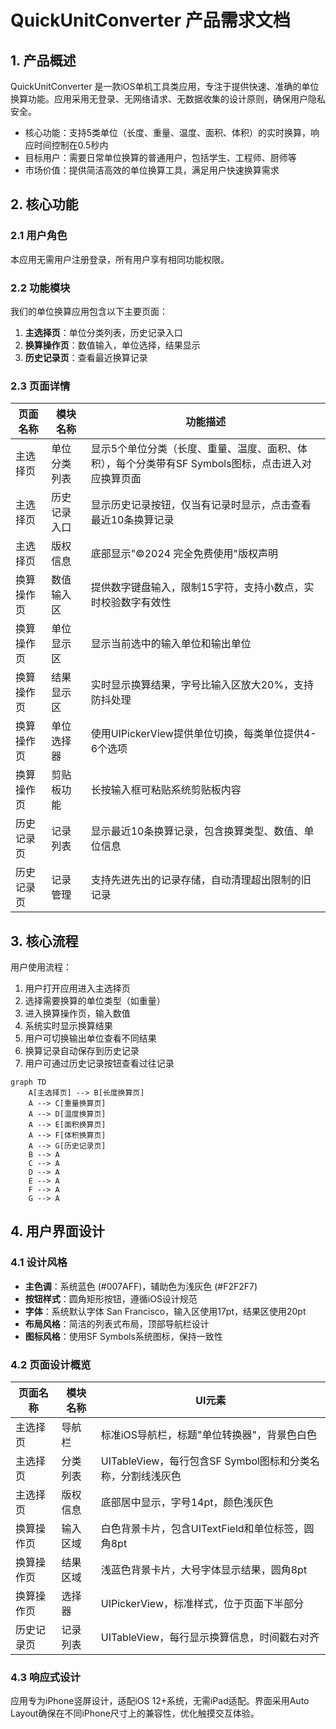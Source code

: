# QuickUnitConverter 产品需求文档

## 1. 产品概述

QuickUnitConverter 是一款iOS单机工具类应用，专注于提供快速、准确的单位换算功能。应用采用无登录、无网络请求、无数据收集的设计原则，确保用户隐私安全。

- 核心功能：支持5类单位（长度、重量、温度、面积、体积）的实时换算，响应时间控制在0.5秒内
- 目标用户：需要日常单位换算的普通用户，包括学生、工程师、厨师等
- 市场价值：提供简洁高效的单位换算工具，满足用户快速换算需求

## 2. 核心功能

### 2.1 用户角色
本应用无需用户注册登录，所有用户享有相同功能权限。

### 2.2 功能模块

我们的单位换算应用包含以下主要页面：

1. **主选择页**：单位分类列表，历史记录入口
2. **换算操作页**：数值输入，单位选择，结果显示
3. **历史记录页**：查看最近换算记录

### 2.3 页面详情

| 页面名称 | 模块名称 | 功能描述 |
|---------|---------|----------|
| 主选择页 | 单位分类列表 | 显示5个单位分类（长度、重量、温度、面积、体积），每个分类带有SF Symbols图标，点击进入对应换算页面 |
| 主选择页 | 历史记录入口 | 显示历史记录按钮，仅当有记录时显示，点击查看最近10条换算记录 |
| 主选择页 | 版权信息 | 底部显示"©2024 完全免费使用"版权声明 |
| 换算操作页 | 数值输入区 | 提供数字键盘输入，限制15字符，支持小数点，实时校验数字有效性 |
| 换算操作页 | 单位显示区 | 显示当前选中的输入单位和输出单位 |
| 换算操作页 | 结果显示区 | 实时显示换算结果，字号比输入区放大20%，支持防抖处理 |
| 换算操作页 | 单位选择器 | 使用UIPickerView提供单位切换，每类单位提供4-6个选项 |
| 换算操作页 | 剪贴板功能 | 长按输入框可粘贴系统剪贴板内容 |
| 历史记录页 | 记录列表 | 显示最近10条换算记录，包含换算类型、数值、单位信息 |
| 历史记录页 | 记录管理 | 支持先进先出的记录存储，自动清理超出限制的旧记录 |

## 3. 核心流程

用户使用流程：
1. 用户打开应用进入主选择页
2. 选择需要换算的单位类型（如重量）
3. 进入换算操作页，输入数值
4. 系统实时显示换算结果
5. 用户可切换输出单位查看不同结果
6. 换算记录自动保存到历史记录
7. 用户可通过历史记录按钮查看过往记录

```mermaid
graph TD
    A[主选择页] --> B[长度换算页]
    A --> C[重量换算页]
    A --> D[温度换算页]
    A --> E[面积换算页]
    A --> F[体积换算页]
    A --> G[历史记录页]
    B --> A
    C --> A
    D --> A
    E --> A
    F --> A
    G --> A
```

## 4. 用户界面设计

### 4.1 设计风格

- **主色调**：系统蓝色 (#007AFF)，辅助色为浅灰色 (#F2F2F7)
- **按钮样式**：圆角矩形按钮，遵循iOS设计规范
- **字体**：系统默认字体 San Francisco，输入区使用17pt，结果区使用20pt
- **布局风格**：简洁的列表式布局，顶部导航栏设计
- **图标风格**：使用SF Symbols系统图标，保持一致性

### 4.2 页面设计概览

| 页面名称 | 模块名称 | UI元素 |
|---------|---------|--------|
| 主选择页 | 导航栏 | 标准iOS导航栏，标题"单位转换器"，背景色白色 |
| 主选择页 | 分类列表 | UITableView，每行包含SF Symbol图标和分类名称，分割线浅灰色 |
| 主选择页 | 版权信息 | 底部居中显示，字号14pt，颜色浅灰色 |
| 换算操作页 | 输入区域 | 白色背景卡片，包含UITextField和单位标签，圆角8pt |
| 换算操作页 | 结果区域 | 浅蓝色背景卡片，大号字体显示结果，圆角8pt |
| 换算操作页 | 选择器 | UIPickerView，标准样式，位于页面下半部分 |
| 历史记录页 | 记录列表 | UITableView，每行显示换算信息，时间戳右对齐 |

### 4.3 响应式设计

应用专为iPhone竖屏设计，适配iOS 12+系统，无需iPad适配。界面采用Auto Layout确保在不同iPhone尺寸上的兼容性，优化触摸交互体验。